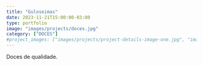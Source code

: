 ```yaml
---
title: "Guloseimas"
date: 2023-11-21T15:00:00-03:00
type: portfolio
image: "images/projects/doces.jpg"
category: ["DOCES"]
#project_images: ["images/projects/project-details-image-one.jpg", "images/projects/project-details-image-two.jpg"]
---
```


Doces de qualidade.
